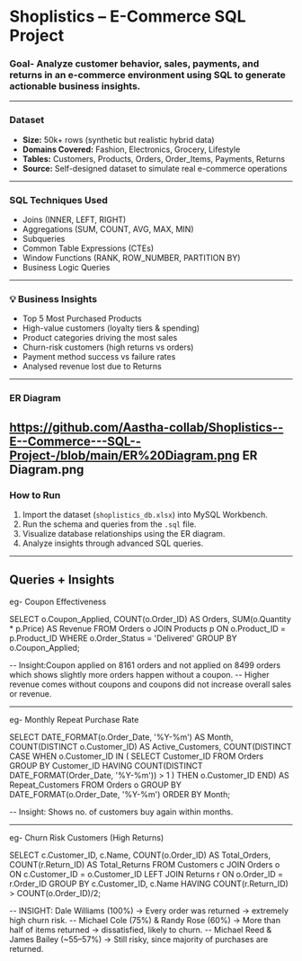 #  Shoplistics – E-Commerce SQL Project

### Goal- Analyze customer behavior, sales, payments, and returns in an e-commerce environment using SQL to generate actionable business insights.

---

###  Dataset

* **Size:** 50k+ rows (synthetic but realistic hybrid data)
* **Domains Covered:** Fashion, Electronics, Grocery, Lifestyle
* **Tables:** Customers, Products, Orders, Order\_Items, Payments, Returns
* **Source:** Self-designed dataset to simulate real e-commerce operations

---

### SQL Techniques Used

* Joins (INNER, LEFT, RIGHT)
* Aggregations (SUM, COUNT, AVG, MAX, MIN)
* Subqueries
* Common Table Expressions (CTEs)
* Window Functions (RANK, ROW\_NUMBER, PARTITION BY)
* Business Logic Queries

---

### 💡 Business Insights

* Top 5 Most Purchased Products
* High-value customers (loyalty tiers & spending)
* Product categories driving the most sales
* Churn-risk customers (high returns vs orders)
* Payment method success vs failure rates
* Analysed revenue lost due to Returns

---

### ER Diagram

https://github.com/Aastha-collab/Shoplistics--E--Commerce---SQL--Project-/blob/main/ER%20Diagram.png
ER Diagram.png
---

###  How to Run

1. Import the dataset (`shoplistics_db.xlsx`) into MySQL Workbench.
2. Run the schema and queries from the `.sql` file.
3. Visualize database relationships using the ER diagram.
4. Analyze insights through advanced SQL queries.

---

## Queries + Insights
eg- Coupon Effectiveness

SELECT 
    o.Coupon_Applied,
    COUNT(o.Order_ID) AS Orders,
    SUM(o.Quantity * p.Price) AS Revenue
FROM Orders o
JOIN Products p ON o.Product_ID = p.Product_ID
WHERE o.Order_Status = 'Delivered'
GROUP BY o.Coupon_Applied;

-- Insight:Coupon applied on 8161 orders and not applied on 8499 orders which shows slightly more orders happen without a coupon.
--         Higher revenue comes without coupons and coupons did not increase overall sales or revenue. 

---

eg- Monthly Repeat Purchase Rate

SELECT 
    DATE_FORMAT(o.Order_Date, '%Y-%m') AS Month,
    COUNT(DISTINCT o.Customer_ID) AS Active_Customers,
    COUNT(DISTINCT CASE 
                      WHEN o.Customer_ID IN (
                          SELECT Customer_ID 
                          FROM Orders 
                          GROUP BY Customer_ID 
                          HAVING COUNT(DISTINCT DATE_FORMAT(Order_Date, '%Y-%m')) > 1
                      ) 
                      THEN o.Customer_ID END) AS Repeat_Customers
FROM Orders o
GROUP BY DATE_FORMAT(o.Order_Date, '%Y-%m')
ORDER BY Month;

-- Insight: Shows no. of customers buy again within months.

---

eg- Churn Risk Customers (High Returns)

SELECT c.Customer_ID, c.Name,
       COUNT(o.Order_ID) AS Total_Orders,
       COUNT(r.Return_ID) AS Total_Returns
FROM Customers c
JOIN Orders o 
ON c.Customer_ID = o.Customer_ID
LEFT JOIN Returns r 
ON o.Order_ID = r.Order_ID
GROUP BY c.Customer_ID, c.Name
HAVING COUNT(r.Return_ID) > COUNT(o.Order_ID)/2;

-- INSIGHT: Dale Williams (100%) → Every order was returned → extremely high churn risk.
--          Michael Cole (75%) & Randy Rose (60%) → More than half of items returned → dissatisfied, likely to churn.
--          Michael Reed & James Bailey (~55–57%) → Still risky, since majority of purchases are returned.
